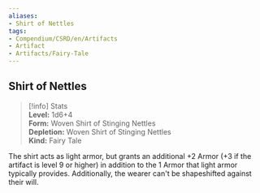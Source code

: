 ```yaml
---
aliases:
- Shirt of Nettles
tags:
- Compendium/CSRD/en/Artifacts
- Artifact
- Artifacts/Fairy-Tale
---
```


  
## Shirt of Nettles  
>[!info] Stats  
> **Level:** 1d6+4  
> **Form:** Woven Shirt of Stinging Nettles  
> **Depletion:** Woven Shirt of Stinging Nettles  
> **Kind:** Fairy Tale
  
The shirt acts as light armor, but grants an additional +2 Armor (+3 if the artifact is level 9 or higher) in addition to the 1 Armor that light armor typically provides. Additionally, the wearer can't be shapeshifted against their will.